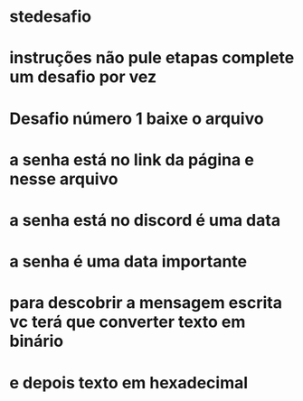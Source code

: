 # stedesafio
# instruções não pule etapas complete um desafio por vez
# Desafio número 1 baixe o arquivo
# a senha está no link da página e nesse arquivo
# a senha está no discord é uma data
# a senha é uma data importante
# para descobrir a mensagem escrita vc terá que converter texto em binário
# e depois texto em hexadecimal 
